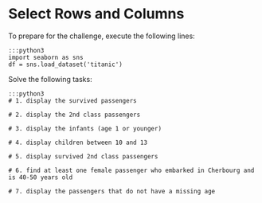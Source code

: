 
# Select Rows and Columns

To prepare for the challenge, execute the following lines:

    :::python3
    import seaborn as sns
    df = sns.load_dataset('titanic')

Solve the following tasks:

    :::python3
    # 1. display the survived passengers

    # 2. display the 2nd class passengers

    # 3. display the infants (age 1 or younger)

    # 4. display children between 10 and 13

    # 5. display survived 2nd class passengers

    # 6. find at least one female passenger who embarked in Cherbourg and is 40-50 years old

    # 7. display the passengers that do not have a missing age
